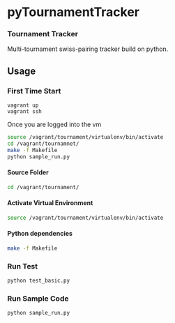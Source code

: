 # pyTournamentTracker
### Tournament Tracker
Multi-tournament swiss-pairing tracker build on python.
## Usage
### First Time Start
```
vagrant up
vagrant ssh  
```
Once you are logged into the vm
``` bash
source /vagrant/tournament/virtualenv/bin/activate
cd /vagrant/tournamnet/
make -f Makefile
python sample_run.py    
```


#### Source Folder

``` bash
cd /vagrant/tournament/
```

#### Activate Virtual Environment

``` bash
source /vagrant/tournament/virtualenv/bin/activate
```

#### Python dependencies

``` bash
make -f Makefile
```

### Run Test
```bash
python test_basic.py
```

### Run Sample Code
```bash
python sample_run.py
```